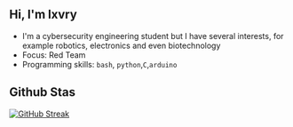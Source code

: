 ## Hi, I'm lxvry

* I'm a cybersecurity engineering student but I have several interests, for example robotics, electronics and even biotechnology
* Focus: Red Team
* Programming skills: `bash`, `python`,`C`,`arduino`


## Github Stas

[![GitHub Streak](https://github-readme-streak-stats.herokuapp.com?user=Lxvry&theme=radical&hide_border=true&date_format=j%2Fn%5B%2FY%5D)](https://git.io/streak-stats)

